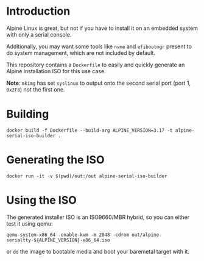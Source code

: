# Introduction

Alpine Linux is great, but not if you have to install it on an embedded system with only a serial console.

Additionally, you may want some tools like `nvme` and `efibootmgr` present to do system management, which are not included by default.

This repository contains a `Dockerfile` to easily and quickly generate an Alpine installation ISO for this use case.

**Note**: `mkimg` has set `syslinux` to output onto the second serial port (port 1, `0x2F8`) not the first one.

# Building

```
docker build -f Dockerfile --build-arg ALPINE_VERSION=3.17 -t alpine-serial-iso-builder .
```

# Generating the ISO

```
docker run -it -v $(pwd)/out:/out alpine-serial-iso-builder
```

# Using the ISO

The generated installer ISO is an ISO9660/MBR hybrid, so you can either test it using qemu:
```
qemu-system-x86_64 -enable-kvm -m 2048 -cdrom out/alpine-serialtty-${ALPINE_VERSION}-x86_64.iso
```

or `dd` the image to bootable media and boot your baremetal target with it.

